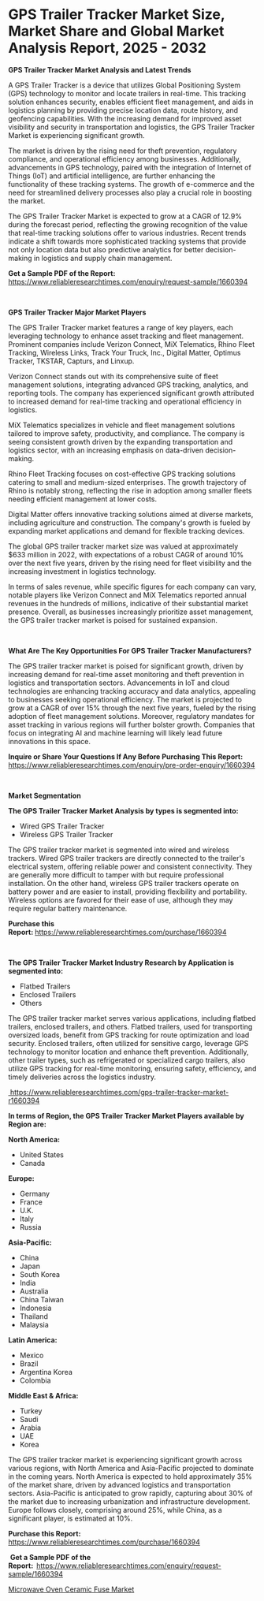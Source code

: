 <p><h1>GPS Trailer Tracker Market Size, Market Share and Global Market Analysis Report, 2025 - 2032</h1></p><p><strong>GPS Trailer Tracker Market Analysis and Latest Trends</strong></p>
<p><p>A GPS Trailer Tracker is a device that utilizes Global Positioning System (GPS) technology to monitor and locate trailers in real-time. This tracking solution enhances security, enables efficient fleet management, and aids in logistics planning by providing precise location data, route history, and geofencing capabilities. With the increasing demand for improved asset visibility and security in transportation and logistics, the GPS Trailer Tracker Market is experiencing significant growth.</p><p>The market is driven by the rising need for theft prevention, regulatory compliance, and operational efficiency among businesses. Additionally, advancements in GPS technology, paired with the integration of Internet of Things (IoT) and artificial intelligence, are further enhancing the functionality of these tracking systems. The growth of e-commerce and the need for streamlined delivery processes also play a crucial role in boosting the market.</p><p>The GPS Trailer Tracker Market is expected to grow at a CAGR of 12.9% during the forecast period, reflecting the growing recognition of the value that real-time tracking solutions offer to various industries. Recent trends indicate a shift towards more sophisticated tracking systems that provide not only location data but also predictive analytics for better decision-making in logistics and supply chain management.</p></p>
<p><strong>Get a Sample PDF of the Report:&nbsp;</strong> <a href="https://www.reliableresearchtimes.com/enquiry/request-sample/1660394?utm_campaign=2381&utm_medium=2&utm_source=Github&utm_content=ia&utm_term=11022025&utm_id=gps-trailer-tracker">https://www.reliableresearchtimes.com/enquiry/request-sample/1660394</a></p>
<p>&nbsp;</p>
<p><strong>GPS Trailer Tracker Major Market Players</strong></p>
<p><p>The GPS Trailer Tracker market features a range of key players, each leveraging technology to enhance asset tracking and fleet management. Prominent companies include Verizon Connect, MiX Telematics, Rhino Fleet Tracking, Wireless Links, Track Your Truck, Inc., Digital Matter, Optimus Tracker, TKSTAR, Capturs, and Linxup.</p><p>Verizon Connect stands out with its comprehensive suite of fleet management solutions, integrating advanced GPS tracking, analytics, and reporting tools. The company has experienced significant growth attributed to increased demand for real-time tracking and operational efficiency in logistics.</p><p>MiX Telematics specializes in vehicle and fleet management solutions tailored to improve safety, productivity, and compliance. The company is seeing consistent growth driven by the expanding transportation and logistics sector, with an increasing emphasis on data-driven decision-making.</p><p>Rhino Fleet Tracking focuses on cost-effective GPS tracking solutions catering to small and medium-sized enterprises. The growth trajectory of Rhino is notably strong, reflecting the rise in adoption among smaller fleets needing efficient management at lower costs.</p><p>Digital Matter offers innovative tracking solutions aimed at diverse markets, including agriculture and construction. The company's growth is fueled by expanding market applications and demand for flexible tracking devices.</p><p>The global GPS trailer tracker market size was valued at approximately $633 million in 2022, with expectations of a robust CAGR of around 10% over the next five years, driven by the rising need for fleet visibility and the increasing investment in logistics technology.</p><p>In terms of sales revenue, while specific figures for each company can vary, notable players like Verizon Connect and MiX Telematics reported annual revenues in the hundreds of millions, indicative of their substantial market presence. Overall, as businesses increasingly prioritize asset management, the GPS trailer tracker market is poised for sustained expansion.</p></p>
<p>&nbsp;</p>
<p><strong>What Are The Key Opportunities For GPS Trailer Tracker Manufacturers?</strong></p>
<p><p>The GPS trailer tracker market is poised for significant growth, driven by increasing demand for real-time asset monitoring and theft prevention in logistics and transportation sectors. Advancements in IoT and cloud technologies are enhancing tracking accuracy and data analytics, appealing to businesses seeking operational efficiency. The market is projected to grow at a CAGR of over 15% through the next five years, fueled by the rising adoption of fleet management solutions. Moreover, regulatory mandates for asset tracking in various regions will further bolster growth. Companies that focus on integrating AI and machine learning will likely lead future innovations in this space.</p></p>
<p><strong>Inquire or Share Your Questions If Any Before Purchasing This Report:</strong> <a href="https://www.reliableresearchtimes.com/enquiry/pre-order-enquiry/1660394?utm_campaign=2381&utm_medium=2&utm_source=Github&utm_content=ia&utm_term=11022025&utm_id=gps-trailer-tracker">https://www.reliableresearchtimes.com/enquiry/pre-order-enquiry/1660394</a></p>
<p>&nbsp;</p>
<p><strong>Market Segmentation</strong></p>
<p><strong>The GPS Trailer Tracker Market Analysis by types is segmented into:</strong></p>
<p><ul><li>Wired GPS Trailer Tracker</li><li>Wireless GPS Trailer Tracker</li></ul></p>
<p><p>The GPS trailer tracker market is segmented into wired and wireless trackers. Wired GPS trailer trackers are directly connected to the trailer's electrical system, offering reliable power and consistent connectivity. They are generally more difficult to tamper with but require professional installation. On the other hand, wireless GPS trailer trackers operate on battery power and are easier to install, providing flexibility and portability. Wireless options are favored for their ease of use, although they may require regular battery maintenance.</p></p>
<p><strong>Purchase this Report:&nbsp;</strong><a href="https://www.reliableresearchtimes.com/purchase/1660394?utm_campaign=2381&utm_medium=2&utm_source=Github&utm_content=ia&utm_term=11022025&utm_id=gps-trailer-tracker">https://www.reliableresearchtimes.com/purchase/1660394</a></p>
<p>&nbsp;</p>
<p><strong>The GPS Trailer Tracker Market Industry Research by Application is segmented into:</strong></p>
<p><ul><li>Flatbed Trailers</li><li>Enclosed Trailers</li><li>Others</li></ul></p>
<p><p>The GPS trailer tracker market serves various applications, including flatbed trailers, enclosed trailers, and others. Flatbed trailers, used for transporting oversized loads, benefit from GPS tracking for route optimization and load security. Enclosed trailers, often utilized for sensitive cargo, leverage GPS technology to monitor location and enhance theft prevention. Additionally, other trailer types, such as refrigerated or specialized cargo trailers, also utilize GPS tracking for real-time monitoring, ensuring safety, efficiency, and timely deliveries across the logistics industry.</p></p>
<p><a href="https://www.reliableresearchtimes.com/gps-trailer-tracker-market-r1660394?utm_campaign=2381&utm_medium=2&utm_source=Github&utm_content=ia&utm_term=11022025&utm_id=gps-trailer-tracker">&nbsp;https://www.reliableresearchtimes.com/gps-trailer-tracker-market-r1660394</a></p>
<p><strong>In terms of Region, the GPS Trailer Tracker Market Players available by Region are:</strong></p>
<p>
    <p> <strong> North America: </strong>
        <ul>
            <li>United States</li>
            <li>Canada</li>
        </ul>
        </p> 
    <p> <strong> Europe: </strong>
        <ul>
            <li>Germany</li>
            <li>France</li>
            <li>U.K.</li>
            <li>Italy</li>
            <li>Russia</li>
        </ul>
        </p> 
    <p> <strong> Asia-Pacific: </strong>
        <ul>
            <li>China</li>
            <li>Japan</li>
            <li>South Korea</li>
            <li>India</li>
            <li>Australia</li>
            <li>China Taiwan</li>
            <li>Indonesia</li>
            <li>Thailand</li>
            <li>Malaysia</li>
        </ul>
        </p> 
    <p> <strong> Latin America: </strong>
        <ul>
            <li>Mexico</li>
            <li>Brazil</li>
            <li>Argentina Korea</li>
            <li>Colombia</li>
        </ul>
        </p> 
    <p> <strong> Middle East & Africa: </strong>
        <ul>
            <li>Turkey</li>
            <li>Saudi</li>
            <li>Arabia</li>
            <li>UAE</li>
            <li>Korea</li>
        </ul>
    </p>
    </p>
<p><p>The GPS trailer tracker market is experiencing significant growth across various regions, with North America and Asia-Pacific projected to dominate in the coming years. North America is expected to hold approximately 35% of the market share, driven by advanced logistics and transportation sectors. Asia-Pacific is anticipated to grow rapidly, capturing about 30% of the market due to increasing urbanization and infrastructure development. Europe follows closely, comprising around 25%, while China, as a significant player, is estimated at 10%.</p></p>
<p><strong>Purchase this Report: </strong><a href="https://www.reliableresearchtimes.com/purchase/1660394?utm_campaign=2381&utm_medium=2&utm_source=Github&utm_content=ia&utm_term=11022025&utm_id=gps-trailer-tracker">https://www.reliableresearchtimes.com/purchase/1660394</a></p>
<p>&nbsp;<strong>Get a Sample PDF of the Report:&nbsp;&nbsp;</strong><a href="https://www.reliableresearchtimes.com/enquiry/request-sample/1660394?utm_campaign=2381&utm_medium=2&utm_source=Github&utm_content=ia&utm_term=11022025&utm_id=gps-trailer-tracker">https://www.reliableresearchtimes.com/enquiry/request-sample/1660394</a></p>
<p><strong></strong></p>
<p><p><a href="https://github.com/norbeludie83/Market-Research-Report-List-1/blob/main/microwave-oven-ceramic-fuse-market.md?utm_campaign=2381&utm_medium=2&utm_source=Github&utm_content=ia&utm_term=11022025&utm_id=gps-trailer-tracker">Microwave Oven Ceramic Fuse Market</a></p></p>